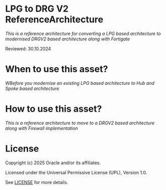 # LPG to DRG V2 ReferenceArchitecture
 
*This is a reference architecture for converting a LPG based architecture to modernised DRGV2 based architecture along with Fortigate*
 
Reviewed: 30.10.2024

# When to use this asset?
 
*WBefore you modernise an existing LPG based architecture to Hub and Spoke based architecture*
 
# How to use this asset?
 
*This is a reference architecture to move to a DRGV2 based architecture along with Firewall implementation*
 
# License

Copyright (c) 2025 Oracle and/or its affiliates.

Licensed under the Universal Permissive License (UPL), Version 1.0.

See [LICENSE](https://github.com/oracle-devrel/technology-engineering/blob/main/LICENSE) for more details.
